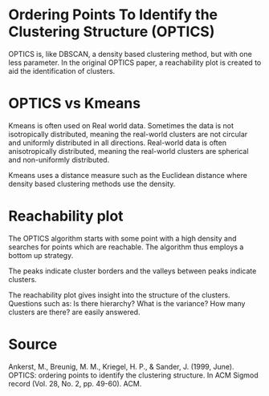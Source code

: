 # Ordering Points To Identify the Clustering Structure (OPTICS)

OPTICS is, like DBSCAN, a density based clustering method, but with one less parameter. In the original OPTICS paper, a reachability plot is created to aid the identification of clusters. 

# OPTICS vs Kmeans
Kmeans is often used on Real world data. Sometimes the data is not isotropically distributed, meaning the real-world clusters are not circular and uniformly distributed in all directions. Real-world data is often anisotropically distributed, meaning the real-world clusters are spherical and non-uniformly distributed. 

Kmeans uses a distance measure such as the Euclidean distance where density based clustering methods use the density.

# Reachability plot
The OPTICS algorithm starts with some point with a high density and searches for points which are reachable. The algorithm thus employs a bottom up strategy.

The peaks indicate cluster borders and the valleys between peaks indicate clusters.

The reachability plot gives insight into the structure of the clusters. Questions such as: Is there hierarchy? What is the variance? How many clusters are there? are easily answered.


# Source
Ankerst, M., Breunig, M. M., Kriegel, H. P., & Sander, J. (1999, June). OPTICS: ordering points to identify the clustering structure. In ACM Sigmod record (Vol. 28, No. 2, pp. 49-60). ACM.

